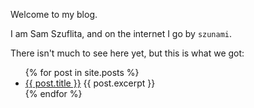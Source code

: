 Welcome to my blog.

I am Sam Szuflita, and on the internet I go by `szunami`.

There isn't much to see here yet, but this is what we got:

<ul>
  {% for post in site.posts %}
    <li>
      <a href="/blog/{{ post.url }}">{{ post.title }}</a>
      {{ post.excerpt }}
    </li>
  {% endfor %}
</ul>